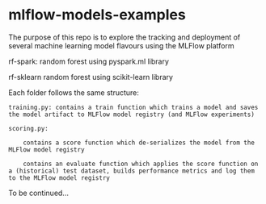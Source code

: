 # mlflow-models-examples

The purpose of this repo is to explore the tracking and deployment of several machine learning model flavours using the MLFlow platform

rf-spark: random forest using pyspark.ml library

rf-sklearn random forest using scikit-learn library

Each folder follows the same structure:

    training.py: contains a train function which trains a model and saves the model artifact to MLFlow model registry (and MLFlow experiments)

    scoring.py:

        contains a score function which de-serializes the model from the MLFlow model registry

        contains an evaluate function which applies the score function on a (historical) test dataset, builds performance metrics and log them to the MLFlow model registry
        
To be continued...        
